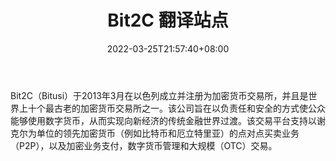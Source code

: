 ﻿---
weight: 
title: "Bit2C 翻译站点"
description: "Bit2C（Bitusi）于2013年3月在以色列成立并注册为加密货币交易所，并且是世界上十个最古老的加密货币交易所之一"
date: 2022-03-25T21:57:40+08:00
lastmod: 2022-03-25T16:45:40+08:00
draft: false
authors: ["Metabd"]
featuredImage: "bit2c.webp"
link: ""
tags: ["交易所","Bit2C 翻译站点"]
categories: ["navigation"]
navigation: ["交易所"]
lightgallery: true
toc: true
pinned: false
recommend: false
recommend1: false
---
Bit2C（Bitusi）于2013年3月在以色列成立并注册为加密货币交易所，并且是世界上十个最古老的加密货币交易所之一。该公司旨在以负责任和安全的方式使公众能够使用数字货币，从而实现向新经济的传统金融世界过渡。该交易平台支持以谢克尔为单位的领先加密货币（例如比特币和厄立特里亚）的点对点买卖业务（P2P），以及加密业务支付，数字货币管理和大规模（OTC）交易。
